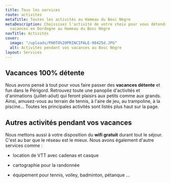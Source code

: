 ```yaml
---
title: Tous les services
route: activites
metaTitle: Toutes les activités au Hameau du Bosc Nègre
metaDescription: Choissisez l'activité de votre choix pour vous détendre pendant vos
  vacances en Dordogne au Hameau du Bosc Nègre
navTitle: Activités
cover:
  image: "/uploads/PHOTO%20PRINCIPALE-90425d.JPG"
  alt: Activités pendant vos vacances au Bosc Nègre
layout: Services
---
```


## Vacances 100% détente

Nous avons pensé à tout pour vous faire passer des **vacances détente** et fun dans le Périgord.
Retrouvez toute une panoplie d'activités et d'animations (juillet-aôut) qui feront plaisirs aux petits comme aux grands. Ainsi, amusez-vous au terrain de tennis, à l'aire de jeu, au trampoline, à la piscine... Toutes les principales activités sont listés plus haut sur la page.

## Autres activités pendant vos vacances

Nous mettons aussi à votre disposition du **wifi gratuit** durant tout le séjour. C'est au bar que le réseau est le mieux.
Nous avons également d'autre services comme :

* location de VTT avec cadenas et casque

* cartographie pour la randonnée

* équipement pour tennis, volley, badminton, pétanque ...
  